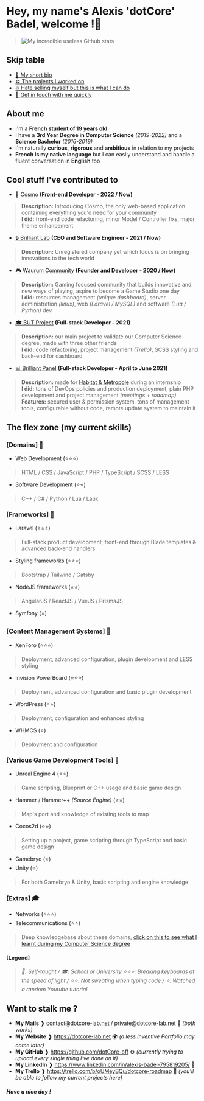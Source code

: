 # Hey, my name's Alexis 'dotCore' Badel, welcome !👋
> ![My incredible useless Github stats](https://github-readme-stats.vercel.app/api?username=dotCore-off&count_private=true&theme=tokyonight)  

## Skip table
- [👤 My short bio](#about-me)
- [⚙️ The projects I worked on](#cool-stuff-ive-contributed-to)
- [🔥 Hate selling myself but this is what I can do](#the-flex-zone-my-current-skills)
- [📨 Get in touch with me quickly](#want-to-stalk-me-)

## About me 
- I'm a **French student of 19 years old**
- I have a **3rd Year Degree in Computer Science** *(2019-2022)* and a **Science Bachelor** *(2016-2019)*
- I'm naturally **curious**, **rigorous** and **ambitious** in relation to my projects
- **French is my native language** but I can easily understand and handle a fluent conversation in **English** too

## Cool stuff I've contributed to
- [🧊 Cosmo](https://www.gmodstore.com/market/view/cosmo-the-all-in-one-suite) **(Front-end Developer - 2022 / Now)**
> **Description:** Introducing Cosmo, the only web-based application containing everything you'd need for your community  
> **I did:** front-end code refactoring, minor Model / Controller fixs, major theme enhancement
- [🔒 Brilliant Lab](#) **(CEO and Software Engineer - 2021 / Now)**
> **Description:** Unregistered company yet which focus is on bringing innovations to the tech world
- [🎮 Waurum Community](https://waurum.net/) **(Founder and Developer - 2020 / Now)**
> **Description:** Gaming focused community that builds innovative and new ways of playing, aspire to become a Game Studio one day  
> **I did:** resources management *(unique dashboard)*, server administration *(linux)*, web *(Laravel / MySQL)* and software *(Lua / Python)* dev
- [🎓 BUT Project](http://nureg.fr/#/) **(Full-stack Developer - 2021)**
> **Description:** our main project to validate our Computer Science degree, made with three other friends  
> **I did:** code refactoring, project management *(Trello)*, SCSS styling and back-end for dashboard
- [📊 Brilliant Panel](https://github.com/dotCore-off/brilliant-panel) **(Full-stack Developer - April to June 2021)**
> **Description:** made for [Habitat & Métropole](https://www.habitat-metropole.fr/) during an internship  
> **I did:** tons of DevOps policies and production deployment, plain PHP development and project management *(meetings + roadmap)*  
> **Features:** secured user & permission system, tons of management tools, configurable without code, remote update system to maintain it

## The flex zone (my current skills)
### [Domains] 🎩
- Web Development (⭐️⭐️⭐️)
> HTML / CSS / JavaScript / PHP / TypeScript / SCSS / LESS
- Software Development (⭐️⭐️)
> C++ / C# / Python / Lua / Laux  
### [Frameworks] 🎩
- Laravel (⭐️⭐️⭐️) 
> Full-stack product development, front-end through Blade templates & advanced back-end handlers
- Styling frameworks (⭐️⭐️⭐️) 
> Bootstrap / Tailwind / Gatsby
- NodeJS frameworks (⭐️⭐️) 
> AngularJS / ReactJS / VueJS / PrismaJS
- Symfony (⭐)  
### [Content Management Systems] 🎩
- XenForo (⭐️⭐️⭐️)
> Deployment, advanced configuration, plugin development and LESS styling
- Invision PowerBoard (⭐️⭐️⭐️)
> Deployment, advanced configuration and basic plugin development
- WordPress (⭐️⭐️)
> Deployment, configuration and enhanced styling
- WHMCS (⭐️)
> Deployment and configuration  
### [Various Game Development Tools] 🎩
- Unreal Engine 4 (⭐️⭐️)
> Game scripting, Blueprint or C++ usage and basic game design
- Hammer / Hammer++ *(Source Engine)* (⭐️⭐️)
> Map's port and knowledge of existing tools to map 
- Cocos2d (⭐️⭐️) 
> Setting up a project, game scripting through TypeScript and basic game design
- Gamebryo (⭐️)
- Unity (⭐️)
> For both Gamebryo & Unity, basic scripting and engine knowledge
### [Extras] 🎓
- Networks (⭐️⭐️⭐️) 
- Telecommunications (⭐️⭐️)
> Deep knowledgebase about these domains, [click on this to see what I learnt during my Computer Science degree](https://www.univ-st-etienne.fr/_contents/ametys%253Aplugins/odf/ametys%253Acontents/program-dut-reseaux-et-telecommunications-rt/_attribute/attachments%5B1%5D/attachment/FICHE-BUT_RT_HD.pdf?download=true&objectId=programContent://c1d7ecd9-88e9-4d4a-bc78-97ba3ad5a315)

#### [Legend]
> *🎩: Self-taught / 🎓: School or University*
> *⭐️⭐️⭐️: Breaking keyboards at the speed of light / ⭐️⭐️: Not sweating when typing code / ⭐️: Watched a random Youtube tutorial*

## Want to stalk me ?
- __My Mails__ ❱ contact@dotcore-lab.net / private@dotcore-lab.net 📧 _(both works)_
- __My Website__ ❱ https://dotcore-lab.net 🌍 _(a less inventive Portfolio may come later)_
- __My GitHub__ ❱ https://github.com/dotCore-off ⚙️ _(currently trying to upload every single thing I've done on it)_
- __My LinkedIn__ ❱ https://www.linkedin.com/in/alexis-badel-795819205/ 📑
- __My Trello__ ❱ https://trello.com/b/oUMeyBQu/dotcore-roadmap 📆 _(you'll be able to follow my current projects here)_

##### Have a nice day !
